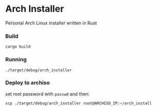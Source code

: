 # Arch Installer

Personal Arch Linux installer written in Rust

### Build

```
cargo build
```

### Running

```
./target/debug/arch_installer
```

### Deploy to archiso

set root password with `passwd` and then:
```
scp ./target/debug/arch_installer root@ARCHISO_IP:~/arch_install
```
